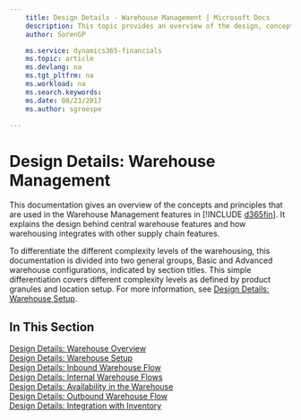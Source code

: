 ```yaml
---
    title: Design Details - Warehouse Management | Microsoft Docs
    description: This topic provides an overview of the design, concepts, and principles behind the Warehouse Management features in Business Central.
    author: SorenGP

    ms.service: dynamics365-financials
    ms.topic: article
    ms.devlang: na
    ms.tgt_pltfrm: na
    ms.workload: na
    ms.search.keywords:
    ms.date: 08/23/2017
    ms.author: sgroespe

---
```

# Design Details: Warehouse Management
This documentation gives an overview of the concepts and principles that are used in the Warehouse Management features in [!INCLUDE [d365fin](includes/d365fin_md.md)]. It explains the design behind central warehouse features and how warehousing integrates with other supply chain features.  

To differentiate the different complexity levels of the warehousing, this documentation is divided into two general groups, Basic and Advanced warehouse configurations, indicated by section titles. This simple differentiation covers different complexity levels as defined by product granules and location setup. For more information, see [Design Details: Warehouse Setup](design-details-warehouse-setup.md).  

## In This Section  
[Design Details: Warehouse Overview](design-details-warehouse-overview.md)  
[Design Details: Warehouse Setup](design-details-warehouse-setup.md)  
[Design Details: Inbound Warehouse Flow](design-details-inbound-warehouse-flow.md)  
[Design Details: Internal Warehouse Flows](design-details-internal-warehouse-flows.md)  
[Design Details: Availability in the Warehouse](design-details-availability-in-the-warehouse.md)  
[Design Details: Outbound Warehouse Flow](design-details-outbound-warehouse-flow.md)  
[Design Details: Integration with Inventory](design-details-integration-with-inventory.md)
